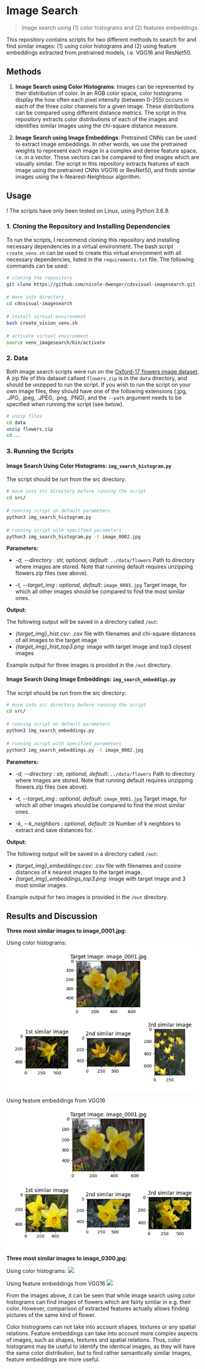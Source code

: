 # Image Search 

> Image search using (1) color histograms and (2) features embeddings.

This repository contains scripts for two different methods to search for and find similar images: (1) using color histograms and (2) using feature embeddings extracted from pretrained models, i.e. VGG16 and ResNet50. 

## Methods

1. **Image Search using Color Histograms**: Images can be represented by their distribution of color. In an RGB color space, color histograms display the how often each pixel intensity (between 0-255) occurs in each of the three color channels for a given image. These distributions can be compared using different distance metrics. The script in this repository extracts color distributions of each of the images and identifies similar images using the chi-square distance measure.

2. **Image Search using Image Embeddings**: Pretrained CNNs can be used to extract image embeddings. In other words, we use the pretrained weights to represent each image in a complex and dense feature space, i.e. in a vector. These vectors can be compared to find images which are visually similar. The script in this repository extracts features of each image using the pretrained CNNs VGG16 or ResNet50, and finds similar images using the k-Nearest-Neighbour algorithm. 
 
## Usage 

! The scripts have only been tested on Linux, using Python 3.6.9. 

### 1. Cloning the Repository and Installing Dependencies

To run the scripts, I recommend cloning this repository and installing necessary dependencies in a virtual environment. The bash script `create_venv.sh` can be used to create this virtual environment with all necessary dependencies, listed in the `requirements.txt` file. The following commands can be used:

```bash
# cloning the repository
git clone https://github.com/nicole-dwenger/cdsvisual-imagesearch.git

# move into directory
cd cdsvisual-imagesearch

# install virtual environment
bash create_vision_venv.sh

# activate virtual environment 
source venv_imagesearch/bin/activate
```

### 2. Data

Both image search scripts were run on the [Oxford-17 flowers image dataset](https://www.robots.ox.ac.uk/~vgg/data/flowers/17/). A zip file of this dataset callsed `flowers.zip` is in the `data` directory, and should be unzipped to run the script. If you wish to run the script on your own image files, they should have one of the following extensions (.jpg, .JPG, .jpeg, .JPEG, .png, .PNG), and the `--path` argument needs to be specified when running the script (see below). 

```bash
# unzip files
cd data
unzip flowers.zip
cd ..
```

### 3. Running the Scripts

#### Image Search Using Color Histograms: `img_search_histogram.py`

The script should be run from the src directory:
```bash
# move into src directory before running the script
cd src/

# running script on default parameters
python3 img_search_histogram.py

# running script with specified parameters
python3 img_search_histogram.py -t image_0002.jpg
```

__Parameters:__ 
- *-d, --directory : str, optional, default:*  `../data/flowers`
		Path to directory where images are stored. Note that running default requires unzipping flowers.zip files (see above). 

- *-t, --target_img : optional, default:* `image_0001.jpg`
  Target image, for which all other images should be compared to find the most similar ones. 

__Output:__

The following output will be saved in a directory called `/out`:

- *{target_img}_hist.csv:* .csv file with filenames and chi-square distances of all images to the target image
- *{target_img}_hist_top3.png:* image with target image and top3 closest images 

Example output for three images is provided in the `/out` directory.


#### Image Search Using Image Embeddings: `img_search_embeddigs.py`

The script should be run from the src directory:
```bash
# move into src directory before running the script
cd src/

# running script on default parameters
python3 img_search_embeddings.py

# running script with specified parameters
python3 img_search_embeddings.py -t image_0002.jpg
```

__Parameters:__ 
- *-d, --directory : str, optional, default:*  `../data/flowers`
		Path to directory where images are stored. Note that running default requires unzipping flowers.zip files (see above). 

- *-t, --target_img : optional, default:* `image_0001.jpg`
  Target image, for which all other images should be compared to find the most similar ones. 

- *-k, --k_neighbors : optional, default:* `20`
 Number of k neighbors to extract and save distances for. 

__Output:__

The following output will be saved in a directory called `/out`:

- *{target_img}_embeddings.csv:* .csv file with filenames and cosine distances of k nearest images to the target image. 
- *{target_img}_embeddings_top3.png:* image with target image and 3 most similar images.

Example output for two images is provided in the `/out` directory.

## Results and Discussion 

__Three most similar images to image_0001.jpg:__

Using color histograms:
![](https://github.com/nicole-dwenger/cdsvisual-imagesearch/blob/master/out/image_0001_hist_top3.png)

Using feature embeddings from VGG16
![](https://github.com/nicole-dwenger/cdsvisual-imagesearch/blob/master/out/image_0001_embeddings_top3.png)

__Three most similar images to image_0300.jpg:__

Using color histograms:
![](https://github.com/nicole-dwenger/cdsvisual-imagesearch/blob/master/out/image_0300_hist_top3.png)

Using feature embeddings from VGG16
![](https://github.com/nicole-dwenger/cdsvisual-imagesearch/blob/master/out/image_0300_embeddings_top3.png)

From the images above, it can be seen that while image search using color histograms can find images of flowers which are fairly similar in e.g. their color. However, comparison of extracted features actually allows finding pictures of the same kind of flower. 

Color histrograms can not take into account shapes, textures or any spatial relations. Feature embeddings can take into account more complex aspects of images, such as shapes, textures and spatial relations. Thus, color histograms may be useful to identify the identical images, as they will have the same color distribution, but to find rather semantically similar images, feature embeddings are more useful. 
